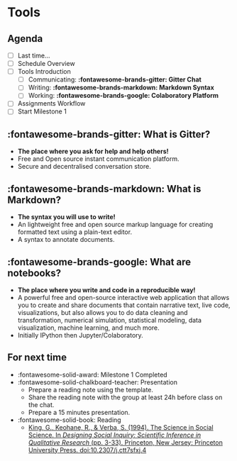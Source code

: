 # Tools

## Agenda
- [ ] Last time...
- [ ] Schedule Overview
- [ ] Tools Introduction
    - [ ] Communicating: **:fontawesome-brands-gitter: Gitter Chat**
    - [ ] Writing: **:fontawesome-brands-markdown: Markdown Syntax**
    - [ ] Working: **:fontawesome-brands-google: Colaboratory Platform**
- [ ] Assignments Workflow
- [ ] Start Milestone 1

## :fontawesome-brands-gitter: What is Gitter?
- **The place where you ask for help and help others!**
- Free and Open source instant communication platform.
- Secure and decentralised conversation store.

## :fontawesome-brands-markdown: What is Markdown?
- **The syntax you will use to write!**
- An lightweight free and open source markup language for creating formatted text using a plain-text editor.
- A syntax to annotate documents.

## :fontawesome-brands-google: What are notebooks?
- **The place where you write and code in a reproducible way!**
- A powerful free and open-source interactive web application that allows you to create and share documents that contain narrative text, live code, visualizations, but also allows you to do data cleaning and transformation, numerical simulation, statistical modeling, data visualization, machine learning, and much more.
- Initially IPython then Jupyter/Colaboratory.

## For next time
- :fontawesome-solid-award: Milestone 1 Completed
- :fontawesome-solid-chalkboard-teacher: Presentation
    - Prepare a reading note using the template.
    - Share the reading note with the group at least 24h before class on the chat.
    - Prepare a 15 minutes presentation.
- :fontawesome-solid-book: Reading
    - [King, G., Keohane, R., & Verba, S. (1994). The Science in Social Science. In *Designing Social Inquiry: Scientific Inference in Qualitative Research* (pp. 3-33). Princeton, New Jersey: Princeton University Press. doi:10.2307/j.ctt7sfxj.4](https://proxy.sciencespobordeaux.fr:5139/document/doi/10.1515/9781400821211-002/pdf)

